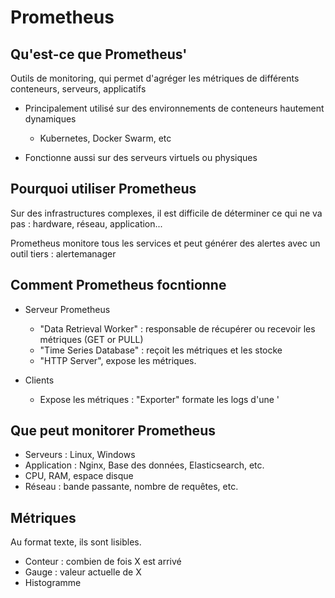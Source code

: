 # Prometheus

## Qu'est-ce que Prometheus'
Outils de monitoring, qui permet d'agréger les métriques de différents conteneurs, serveurs, applicatifs

* Principalement utilisé sur des environnements de conteneurs hautement dynamiques
   * Kubernetes, Docker Swarm, etc

* Fonctionne aussi sur des serveurs virtuels ou physiques

## Pourquoi utiliser Prometheus

Sur des infrastructures complexes, il est difficile de déterminer ce qui ne va pas : hardware, réseau, application...

Prometheus monitore tous les services et peut générer des alertes avec un outil tiers : alertemanager


## Comment Prometheus focntionne

* Serveur Prometheus

   * "Data Retrieval Worker" : responsable de récupérer ou recevoir les métriques (GET or PULL)
   * "Time Series Database" : reçoit les métriques et les stocke
   * "HTTP Server", expose les métriques.

* Clients
  * Expose les métriques : "Exporter" formate les logs d'une '

## Que peut monitorer Prometheus

* Serveurs : Linux, Windows
* Application : Nginx, Base des données, Elasticsearch, etc.
* CPU, RAM, espace disque
* Réseau : bande passante, nombre de requêtes, etc.

## Métriques

Au format texte, ils sont lisibles.

* Conteur : combien de fois X est arrivé
* Gauge : valeur actuelle de X
* Histogramme
